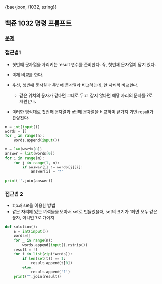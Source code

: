 {baekjoon, {1032, string}}

## 백준 1032 명령 프롬프트

### [문제](https://www.acmicpc.net/problem/1032)

### 접근법1

* 첫번째 문자열을 가리키는 result 변수를 준비한다. 즉, 첫번째 문자열이 담겨 있다.

* 이제 비교를 한다.
* 우선, 첫번째 문자열과 두번째 문자열과 비교하는데, 한 자리씩 비교한다.
    * 같은 위치의 문자가 같다면 그대로 두고, 같지 않다면 해당 자리의 문자를 ?로 치환한다.
* 이러한 방식대로 첫번째 문자열과 n번째 문자열을 비교하며 끝가지 가면 result가 완성된다.

```python
n = int(input())
words = []
for _ in range(n):
    words.append(input())

m = len(words[0])
answer = list(words[0])
for i in range(m):
    for j in range(1, n):
        if answer[i] != words[j][i]:
            answer[i] = '?'
    
print(''.join(answer))

```

### 접근법 2

* zip과 set을 이용한 방법
* 같은 자리에 있는 녀석들을 모아서 set로 만들었을때, set의 크기가 1이면 모두 같은 문자, 아니면 ?로 가야지

```python
def solution():
    n = int(input())
    words=[]
    for _ in range(n):
        words.append(input().rstrip())
    result = []
    for t in list(zip(*words)):
        if len(set(t)) == 1:
            result.append(t[0])
        else:
            result.append('?')
    print("".join(result))
```



